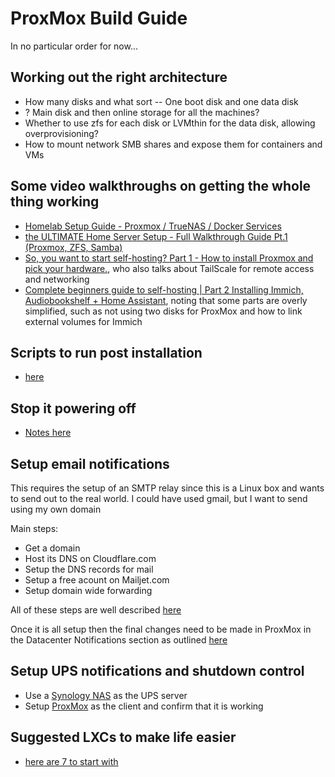 # ProxMox Build Guide

In no particular order for now...

## Working out the right architecture
- How many disks and what sort
-- One boot disk and one data disk
- ? Main disk and then online storage for all the machines?
- Whether to use zfs for each disk or LVMthin for the data disk, allowing overprovisioning?
- How to mount network SMB shares and expose them for containers and VMs

## Some video walkthroughs on getting the whole thing working
- [Homelab Setup Guide - Proxmox / TrueNAS / Docker Services](https://www.youtube.com/watch?v=yDkc3D3BFhM)
- [the ULTIMATE Home Server Setup - Full Walkthrough Guide Pt.1 (Proxmox, ZFS, Samba)](https://www.youtube.com/watch?v=qmSizZUbCOA&t=162s)
- [So, you want to start self-hosting? Part 1 - How to install Proxmox and pick your hardware.](https://www.youtube.com/watch?v=zngSuqCM4d8&t=657s), who also talks about TailScale for remote access and networking
- [Complete beginners guide to self-hosting | Part 2 Installing Immich, Audiobookshelf + Home Assistant](https://www.youtube.com/watch?v=guHoZ68N3XM), noting that some parts are overly simplified, such as not using two disks for ProxMox and how to link external volumes for Immich

## Scripts to run post installation
- [here](https://www.xda-developers.com/proxmox-scripts-run-new-installation/)

## Stop it powering off
- [Notes here](https://forum.proxmox.com/threads/my-proxmox-ve-occasionally-crashes-or-goes-into-sleep-mode.139933/)

## Setup email notifications
This requires the setup of an SMTP relay since this is a Linux box and wants to send out to the real world. I could have used gmail, but I want to send using my own domain

Main steps:
- Get a domain
- Host its DNS on Cloudflare.com
- Setup the DNS records for mail
- Setup a free acount on Mailjet.com
- Setup domain wide forwarding

All of these steps are well described [here](https://franzramadhan.dev/blog/01-free-own-domain-email-using-cloudflare-mailjet/)

Once it is all setup then the final changes need to be made in ProxMox in the Datacenter Notifications section as outlined [here](https://blog.programster.org/configure-proxmox-smtp-for-email-notifications)

## Setup UPS notifications and shutdown control
- Use a [Synology NAS](https://www.reddit.com/r/synology/comments/gtkjam/use_synology_nas_as_ups_server_to_safely_power/) as the UPS server
- Setup [ProxMox](https://www.reddit.com/r/Proxmox/comments/kj18v8/how_to_verify_that_nut_driver_is_really_working/) as the client and confirm that it is working

## Suggested LXCs to make life easier
- [here are 7 to start with](https://www.xda-developers.com/proxmox-lxcs-i-couldnt-live-without/)
